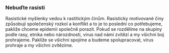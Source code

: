 ### Nebuďte rasisti

Rasistické myšlenky vedou k rastitickým činům. Rasisticky motivované činy způsobují společenský rozkol a konflikt a to je to poslední co potřebujeme, pakliže chceme epidemii společně porazit. Pokud se rozdělíme na skupiny podle rasy, etnika nebo nározdnosti, virus nad námi zvítězí a my všichni boj prohrajeme. Pakliže se všichni spojíme a budeme spolupracovat, virus prohraje a my všichni zvítězíme.

